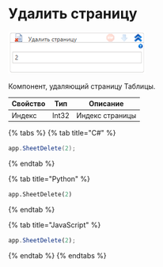 # Удалить страницу

![](<../../../../../.gitbook/assets/image (504).png>)

Компонент, удаляющий страницу Таблицы.

| Свойство | Тип   | Описание        |
| -------- | ----- | --------------- |
| Индекс   | Int32 | Индекс страницы |

{% tabs %}
{% tab title="C#" %}
```csharp
app.SheetDelete(2);
```
{% endtab %}

{% tab title="Python" %}
```python
app.SheetDelete(2)
```
{% endtab %}

{% tab title="JavaScript" %}
```javascript
app.SheetDelete(2);
```
{% endtab %}
{% endtabs %}
